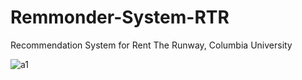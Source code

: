 # Remmonder-System-RTR
Recommendation System for Rent The Runway, Columbia University

![a1](https://ibb.co/4SH2nc1)
